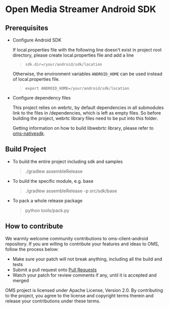 # Open Media Streamer Android SDK

## Prerequisites

* Configure Android SDK

    If local.properties file with the following line doesn't exist in project root directory,
    please create local.properties file and add a line

    >`sdk.dir=/your/android/sdk/location`

    Otherwise, the environment variables ```ANDROID_HOME``` can be used instead of local.properties file.

    >`export ANDROID_HOME=/your/android/sdk/location`

* Configure dependency files

    This project relies on webrtc, by default dependencies in all submodules link to the files in /dependencies,
    which is left as empty files. So before building the project, webrtc library files need to be put into this
    folder.

    Getting information on how to build libwebrtc library, please refer to [oms-nativesdk](https://github.com/open-media-streamer/oms-client-native).

## Build Project

* To build the entire project including sdk and samples
    > ./gradlew assembleRelease

* To build the specific module, e.g. base
    > ./gradlew assembleRelease -p src/sdk/base

* To pack a whole release package
    > python tools/pack.py
    
## How to contribute

We warmly welcome community contributions to oms-client-android repository. If you are willing to contribute your features and ideas to OMS, follow the process below:

* Make sure your patch will not break anything, including all the build and tests
* Submit a pull request onto [Pull Requests](https://github.com/open-media-streamer/oms-client-android/pulls)
* Watch your patch for review comments if any, until it is accepted and merged

OMS project is licensed under Apache License, Version 2.0. By contributing to the project, you agree to the license and copyright terms therein and release your contributions under these terms. 


